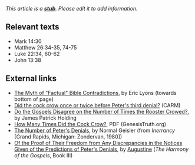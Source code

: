 *This article is a **[stub](http://www.theopedia.com/Category:Theopedia_stubs "Category:Theopedia stubs")**. Please edit it to add information.*
## Relevant texts

-   Mark 14:30
-   Matthew 26:34-35, 74-75
-   Luke 22:34, 60-62
-   John 13:38

## External links

-   [The Myth of "Factual" Bible Contradictions](http://www.apologeticspress.org/articles/20),
    by Eric Lyons (towards bottom of page)
-   [Did the cock crow once or twice before Peter's third denial?](http://www.carm.org/diff/Matt26_33.htm)
    (CARM)
-   [Do the Gospels Disagree on the Number of Times the Rooster Crowed?](http://www.tektonics.org/af/cockcrow.html),
    by James Patrick Holding
-   [How Many Times Did the Cock Crow?](http://www.genesistruth.org/documents/rooster.pdf),
    PDF (GenesisTruth.org)
-   [The Number of Peter's Denials](http://books.google.com/books?id=wWDSR8y911kC&pg=PA65&vq=peter's+denials&source=gbs_search_r&cad=1_1&sig=ACfU3U09v7GfwH4hmkgS09TuLrpy_m4jeA),
    by Normal Geisler (from *Inerrancy* [Grand Rapids, Michigan:
    Zondervan, 1980])
-   [Of the Proof of Their Freedom from Any Discrepancies in the Notices Given of the Predictions of Peter's Denials](http://www.newadvent.org/fathers/1602302.htm),
    by [Augustine](Augustine "Augustine")
    (*The Harmony of the Gospels*, Book III)



